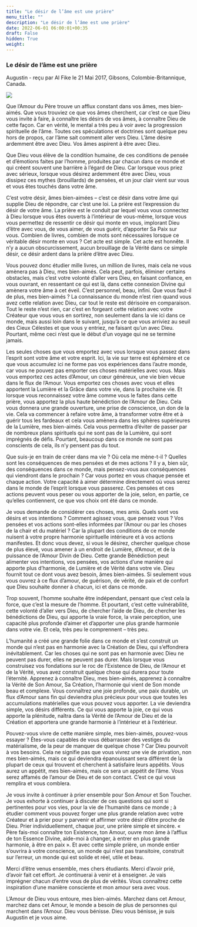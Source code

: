```yaml
---
title: "Le désir de l’âme est une prière"
menu_title: ""
description: "Le désir de l’âme est une prière"
date: 2022-06-01 06:00:01+00:35
draft: False
hidden: True
weight:
---
```

### Le désir de l’âme est une prière

Augustin - reçu par Al Fike le 21 Mai 2017, Gibsons, Colombie-Britannique, Canada.

![](/fr-contemporary-messages/fr-contemporary-messages-by-date-order/fr-contemporary-messages-2017/spiritualite-14.jpg)

Que l’Amour du Père trouve un afflux constant dans vos âmes, mes bien-aimés. Que vous trouviez ce que vos âmes cherchent, car c’est ce que Dieu vous invite à faire, à connaître les désirs de vos âmes, à connaître Dieu de cette façon. Car en vérité, le mental a très peu à voir avec la progression spirituelle de l’âme. Toutes ces spéculations et doctrines sont quelque peu hors de propos, car l’âme sait comment aller vers Dieu. L’âme désire ardemment être avec Dieu. Vos âmes aspirent à être avec Dieu.

Que Dieu vous élève de la condition humaine, de ces conditions de pensée et d’émotions faites par l’homme, produites par chacun dans ce monde et qui créent souvent une barrière à l’égard de Dieu. Car lorsque vous priez avec sérieux, lorsque vous désirez ardemment être avec Dieu, vous dissipez ces mythes (brouillards) de pensées, et un jour clair vient sur vous et vous êtes touchés dans votre âme.

C’est votre désir, âmes bien-aimées – c’est ce désir dans votre âme qui supplie Dieu de répondre, car c’est une loi. La prière est l’expression du désir de votre âme. La prière est le conduit par lequel vous vous connectez à Dieu lorsque vous êtes ouverts à l’intérieur de vous-même, lorsque vous vous permettez de ressentir ce désir qui monte en vous, implorant Dieu d’être avec vous, de vous aimer, de vous guérir, d’apporter Sa Paix sur vous. Combien de livres, combien de mots sont nécessaires lorsque ce véritable désir monte en vous ? Cet acte est simple. Cet acte est honnête. Il n’y a aucun obscurcissement, aucun brouillage de la Vérité dans ce simple désir, ce désir ardent dans la prière d’être avec Dieu.

Vous pouvez donc étudier mille livres, un million de livres, mais cela ne vous amènera pas à Dieu, mes bien-aimés. Cela peut, parfois, éliminer certains obstacles, mais c’est votre volonté d’aller vers Dieu, en faisant confiance, en vous ouvrant, en ressentant ce qui est là, dans cette connexion Divine qui amènera votre âme à cet éveil. C’est personnel, beau, infini. Que vous faut-il de plus, mes bien-aimés ? La connaissance du monde n’est rien quand vous avez cette relation avec Dieu, car tout le reste est dérisoire en comparaison. Tout le reste n’est rien, car c’est en forgeant cette relation avec votre Créateur que vous vous en sortirez, non seulement dans la vie ici dans ce monde, mais aussi loin dans le suivant, jusqu’à ce que vous arriviez au seuil des Cieux Célestes et que vous y entriez, ne faisant qu’un avec Dieu. Pourtant, même ceci n’est que le début d’un voyage qui ne se termine jamais.

Les seules choses que vous emportez avec vous lorsque vous passez dans l’esprit sont votre âme et votre esprit. Ici, la vie sur terre est éphémère et ce que vous accumulez ici ne forme pas vos expériences dans l’autre monde, car vous ne pouvez pas emporter ces choses matérielles avec vous. Mais vous emportez ces actes d’Amour, un cœur généreux, une vie bien vécue dans le flux de l’Amour. Vous emportez ces choses avec vous et elles apportent la Lumière et la Grâce dans votre vie, dans la prochaine vie. Et lorsque vous reconnaissez votre âme comme vous le faites dans cette prière, vous apportez la plus haute bénédiction de l’Amour de Dieu. Cela vous donnera une grande ouverture, une prise de conscience, un don de la vie. Cela va commencer à refaire votre âme, à transformer votre être et à guérir tous les fardeaux et cela vous amènera dans les sphères supérieures de la Lumière, mes bien-aimés. Cela vous permettra d’éviter de passer par de nombreux plans spirituels qui ne sont pas de la Lumière, qui sont imprégnés de défis. Pourtant, beaucoup dans ce monde ne sont pas conscients de cela, ils n’y pensent pas du tout.

Que suis-je en train de créer dans ma vie ? Où cela me mène-t-il ? Quelles sont les conséquences de mes pensées et de mes actions ? Il y a, bien sûr, des conséquences dans ce monde, mais pensez-vous aux conséquences qui viendront dans le prochain ? Car vous portez en vous chaque pensée et chaque action. Votre capacité à aimer détermine directement où vous serez dans le monde de l’esprit lorsque vous passerez. Ces pensées et ces actions peuvent vous peser ou vous apporter de la joie, selon, en partie, ce qu’elles contiennent, ce que vos choix ont été dans ce monde.

Je vous demande de considérer ces choses, mes amis. Quels sont vos désirs et vos intentions ? Comment agissez vous, que pensez vous ? Vos pensées et vos actions sont-elles informées par l’Amour ou par les choses de la chair et du matériel ? Car la plupart des conditions de ce monde nuisent à votre propre harmonie spirituelle intérieure et à vos actions manifestes. Et donc vous devez, si vous le désirez, chercher quelque chose de plus élevé, vous amener à un endroit de Lumière, d’Amour, et de la puissance de l’Amour Divin de Dieu. Cette grande Bénédiction peut alimenter vos intentions, vos pensées, vos actions d’une manière qui apporte plus d’harmonie, de Lumière et de Vérité dans votre vie. Dieu fournit tout ce dont vous avez besoin, âmes bien-aimées. Si seulement vous vous ouvrez à ce flux d’amour, de guérison, de vérité, de paix et de confort que Dieu souhaite donner à chacun, ici et dans ce monde.

Trop souvent, l’homme souhaite être indépendant, pensant que c’est cela la force, que c’est la mesure de l’homme. Et pourtant, c’est cette vulnérabilité, cette volonté d’aller vers Dieu, de chercher l’aide de Dieu, de chercher les bénédictions de Dieu, qui apporte la vraie force, la vraie perception, une capacité plus profonde d’aimer et d’apporter une plus grande harmonie dans votre vie. Et cela, très peu le comprennent – très peu.

L’humanité a créé une grande folie dans ce monde et s’est construit un monde qui n’est pas en harmonie avec la Création de Dieu, qui s’effondrera inévitablement. Car les choses qui ne sont pas en harmonie avec Dieu ne peuvent pas durer, elles ne peuvent pas durer. Mais lorsque vous construisez vos fondations sur le roc de l’Existence de Dieu, de l’Amour et de la Vérité, vous avez construit quelque chose qui durera pour toute l’éternité. Apprenez à connaître Dieu, mes bien-aimés, apprenez à connaître la Vérité de Son Amour, Sa Création, l’harmonie qui vient de Son monde beau et complexe. Vous connaîtrez une joie profonde, une paix durable, un flux d’Amour sans fin qui deviendra plus précieux pour vous que toutes les accumulations matérielles que vous pouvez vous apporter. La vie deviendra simple, vos désirs différents. Ce qui vous apporte la joie, ce qui vous apporte la plénitude, naîtra dans la Vérité de l’Amour de Dieu et de la Création et apportera une grande harmonie à l’intérieur et à l’extérieur.

Pouvez-vous vivre de cette manière simple, mes bien-aimés, pouvez-vous essayer ? Êtes-vous capables de vous débarrasser des vestiges du matérialisme, de la peur de manquer de quelque chose ? Car Dieu pourvoit à vos besoins. Cela ne signifie pas que vous vivrez une vie de privation, non mes bien-aimés, mais ce qui deviendra épanouissant sera différent de la plupart de ceux qui trouvent et cherchent à satisfaire leurs appétits. Vous aurez un appétit, mes bien-aimés, mais ce sera un appétit de l’âme. Vous serez affamés de l’amour de Dieu et de son contact. C’est ce qui vous remplira et vous comblera.

Je vous invite à continuer à prier ensemble pour Son Amour et Son Toucher. Je vous exhorte à continuer à discuter de ces questions qui sont si pertinentes pour vos vies, pour la vie de l’humanité dans ce monde ; à étudier comment vous pouvez forger une plus grande relation avec votre Créateur et à prier pour y parvenir et affirmer votre désir d’être proche de Dieu. Prier individuellement, chaque jour, une prière simple et sincère. « Père fais-moi connaître ton Existence, ton Amour, ouvre mon âme à l’afflux de ton Essence Divine, aide-moi à changer, à entrer en plus grande harmonie, à être en paix ». Et avec cette simple prière, un monde entier s’ouvrira à votre conscience, un monde qui n’est pas transitoire, construit sur l’erreur, un monde qui est solide et réel, utile et beau.

Merci d’être venus ensemble, mes chers étudiants. Merci d’avoir prié, d’avoir fait cet effort. Je continuerai à venir et à enseigner. Je vais imprégner chacun d’entre vous de plus de vérités. Vous connaîtrez cette inspiration d’une manière consciente et mon amour sera avec vous.

L’Amour de Dieu vous entoure, mes bien-aimés. Marchez dans cet Amour, marchez dans cet Amour, le monde a besoin de plus de personnes qui marchent dans l’Amour. Dieu vous bénisse. Dieu vous bénisse, je suis Augustin et je vous aime.


